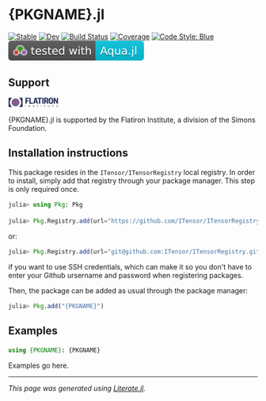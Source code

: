 # {PKGNAME}.jl

[![Stable](https://img.shields.io/badge/docs-stable-blue.svg)](https://ITensor.github.io/{PKGNAME}.jl/stable/)
[![Dev](https://img.shields.io/badge/docs-dev-blue.svg)](https://ITensor.github.io/{PKGNAME}.jl/dev/)
[![Build Status](https://github.com/ITensor/{PKGNAME}.jl/actions/workflows/Tests.yml/badge.svg?branch=main)](https://github.com/ITensor/{PKGNAME}.jl/actions/workflows/Tests.yml?query=branch%3Amain)
[![Coverage](https://codecov.io/gh/ITensor/{PKGNAME}.jl/branch/main/graph/badge.svg)](https://codecov.io/gh/ITensor/{PKGNAME}.jl)
[![Code Style: Blue](https://img.shields.io/badge/code%20style-blue-4495d1.svg)](https://github.com/invenia/BlueStyle)
[![Aqua](https://raw.githubusercontent.com/JuliaTesting/Aqua.jl/master/badge.svg)](https://github.com/JuliaTesting/Aqua.jl)

## Support

<img src="docs/src/assets/CCQ.png" width="20%" alt="Flatiron Center for Computational Quantum Physics logo.">

{PKGNAME}.jl is supported by the Flatiron Institute, a division of the Simons Foundation.

## Installation instructions

This package resides in the `ITensor/ITensorRegistry` local registry.
In order to install, simply add that registry through your package manager.
This step is only required once.
```julia
julia> using Pkg: Pkg

julia> Pkg.Registry.add(url="https://github.com/ITensor/ITensorRegistry")
```
or:
```julia
julia> Pkg.Registry.add(url="git@github.com:ITensor/ITensorRegistry.git")
```
if you want to use SSH credentials, which can make it so you don't have to enter your Github ursername and password when registering packages.

Then, the package can be added as usual through the package manager:

```julia
julia> Pkg.add("{PKGNAME}")
```

## Examples

````julia
using {PKGNAME}: {PKGNAME}
````

Examples go here.

---

*This page was generated using [Literate.jl](https://github.com/fredrikekre/Literate.jl).*

